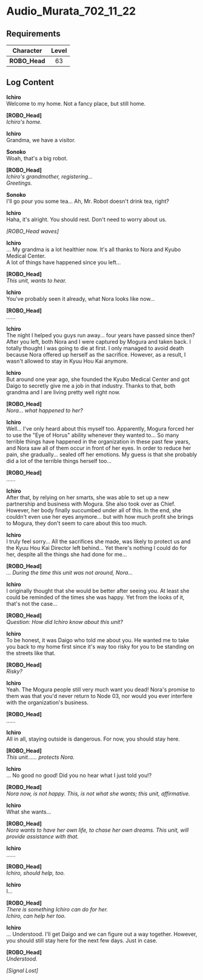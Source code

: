 # Audio_Murata_702_11_22
## Requirements
|  Character  |Level|
|-------------|:---:|
|**ROBO_Head**| 63  |

## Log Content
**Ichiro**<br>
Welcome to my home. Not a fancy place, but still home.

**[ROBO_Head]**<br>
*Ichiro's home.*

**Ichiro**<br>
Grandma, we have a visitor.

**Sonoko**<br>
Woah, that's a big robot.

**[ROBO_Head]**<br>
*Ichiro's grandmother, registering...<br>
Greetings.*

**Sonoko**<br>
I'll go pour you some tea... Ah, Mr. Robot doesn't drink tea, right?

**Ichiro**<br>
Haha, it's alright. You should rest. Don't need to worry about us.

*\[ROBO_Head waves\]*

**Ichiro**<br>
... My grandma is a lot healthier now. It's all thanks to Nora and Kyubo Medical Center.<br>
A lot of things have happened since you left...

**[ROBO_Head]**<br>
*This unit, wants to hear.*

**Ichiro**<br>
You've probably seen it already, what Nora looks like now...

**[ROBO_Head]**<br>
*......*

**Ichiro**<br>
The night I helped you guys run away... four years have passed since then?<br>
After you left, both Nora and I were captured by Mogura and taken back. I totally thought I was going to die at first. I only managed to avoid death because Nora offered up herself as the sacrifice. However, as a result, I wasn't allowed to stay in Kyuu Hou Kai anymore.

**Ichiro**<br>
But around one year ago, she founded the Kyubo Medical Center and got Daigo to secretly give me a job in that industry. Thanks to that, both grandma and I are living pretty well right now. 

**[ROBO_Head]**<br>
*Nora... what happened to her?*

**Ichiro**<br>
Well... I've only heard about this myself too. Apparently, Mogura forced her to use the "Eye of Horus" ability whenever they wanted to... So many terrible things have happened in the organization in these past few years, and Nora saw all of them occur in front of her eyes. In order to reduce her pain, she gradually... sealed off her emotions. My guess is that she probably did a lot of the terrible things herself too...

**[ROBO_Head]**<br>
*......*

**Ichiro**<br>
After that, by relying on her smarts, she was able to set up a new partnership and business with Mogura. She also took over as Chief. However, her body finally succumbed under all of this. In the end, she couldn't even use her eyes anymore... but with how much profit she brings to Mogura, they don't seem to care about this too much.

**Ichiro**<br>
I truly feel sorry... All the sacrifices she made, was likely to protect us and the Kyuu Hou Kai Director left behind... Yet there's nothing I could do for her, despite all the things she had done for me...

**[ROBO_Head]**<br>
*... During the time this unit was not around, Nora...*

**Ichiro**<br>
I originally thought that she would be better after seeing you. At least she could be reminded of the times she was happy. Yet from the looks of it, that's not the case...

**[ROBO_Head]**<br>
*Question: How did Ichiro know about this unit?*

**Ichiro**<br>
To be honest, it was Daigo who told me about you. He wanted me to take you back to my home first since it's way too risky for you to be standing on the streets like that.

**[ROBO_Head]**<br>
*Risky?*

**Ichiro**<br>
Yeah. The Mogura people still very much want you dead! Nora's promise to them was that you'd never return to Node 03, nor would you ever interfere with the organization's business.

**[ROBO_Head]**<br>
*......*

**Ichiro**<br>
All in all, staying outside is dangerous. For now, you should stay here.

**[ROBO_Head]**<br>
*This unit...... protects Nora.*

**Ichiro**<br>
... No good no good! Did you no hear what I just told you!?

**[ROBO_Head]**<br>
*Nora now, is not happy. This, is not what she wants; this unit, affirmative.*

**Ichiro**<br>
What she wants...

**[ROBO_Head]**<br>
*Nora wants to have her own life, to chase her own dreams. This unit, will provide assistance with that.*

**Ichiro**<br>
......

**[ROBO_Head]**<br>
*Ichiro, should help, too.*

**Ichiro**<br>
I...

**[ROBO_Head]**<br>
*There is something Ichiro can do for her. <br>
Ichiro, can help her too.*

**Ichiro**<br>
... Understood. I'll get Daigo and we can figure out a way together. However, you should still stay here for the next few days. Just in case.

**[ROBO_Head]**<br>
*Understood.*

*[Signal Lost]*

